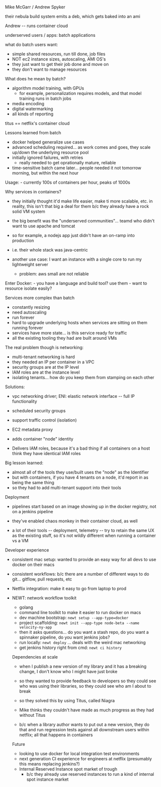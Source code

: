 Mike McGarr / Andrew Spyker

their nebula build system emits a deb, which gets baked into an ami

Andrew -- runs container cloud

underserved users / apps: batch applications

what do batch users want:

- simple shared resources, run till done, job files
- NOT ec2 instance sizes, autoscaling, AMI OS's
- they just want to get their job done and move on
- they don't want to manage resources

What does he mean by batch?

- algorithm model training, with GPUs
  - for example, personalization requires models, and that model training runs in batch jobs
- media encoding
- digital watermarking
- all kinds of reporting

titus == netflix's container cloud


Lessons learned from batch
  - docker helped generalize use cases
  - advanced scheduling required... as work comes and goes, they scale up/down the underlying resource pool
  - initially ignored failures, with retries
     - really needed to get oprationally mature, reliable
  - time-sensitive batch came later... people needed it not tomorrow morning, but within the next hour
  
  Usage:
    - currently 100s of containers per hour, peaks of 1000s
    
   
  Why services in containers?
  
  - they initially thought it'd make life easier, make ti more scalable, etc. 
  in reality, this isn't that big a deal for them b/c they already have a rock solid VM system
  
  - the big benefit was the "underserved communities"... teamd who didn't want to use apache and tomcat
  - so for example, a nodejs app just didn't have an on-ramp into production
  - i.e. their whole stack was java-centric
  - another use case: I want an instance with a single core to run my lightweight server
    - problem: aws small are not reliable
    
  Enter Docker:
    - you have a language and build tool? use them
    - want to resource isolate easily? 
    
  Services more complex than batch
   - constantly resizing
   - need autoscaling
   - run forever
   - hard to upgrade underlying hosts when services are sitting on them running forever
   - services have more state... is this service ready for traffic
   - all the existing tooling they had are built around VMs
   
  The real problem though is networking:
  
   - multi-tenant networking is hard
   - they needed an IP per container in a VPC
   - security groups are at the IP level
   - IAM roles are at the instance level
   - isolating tenants... how do you keep them from stamping on each other
   
 Solutions:
 
  - vpc networking driver; ENI: elastic network interface -- full IP functionality
  - scheduled security groups
  - support traffic control (isolation)
  
  - EC2 metadata proxy
   - adds container "node" identity
   - Delivers IAM roles, because it's a bad thing if all containers on a host think they have identical IAM roles
   
 Big lesson learned:
 
 - almost all of the tools they use/built uses the "node" as the Identifier
 - but with containers, if you have 4 tenants on a node, it'd report in as being the same thing
 - so they had to add multi-tenant support into their tools
 
 
 Deployment
 
 - pipelines start based on an image showing up in the docker registry, not on a jenkins pipeline
 
- they've enabled chaos monkey in their container cloud, as well
- a lot of their tools -- deployment, telemetry -- try to retain the same UX as the existing stuff, so it's not wildly different when running a container vs a VM


Developer experience

- consistent mac setup: wanted to provide an easy way for all devs to use docker on their macs
- consistent workflows: b/c there are a number of different ways to do git... gitflow, pull requests, etc
- Netflix integration: make it easy to go from laptop to prod

- NEWT: network workflow toolkit
  - golang
  - command line toolkit to make it easier to run docker on macs
  - dev machine bootstrap: `newt setup --app-type=docker`
  - project scaffolding: `newt init --app-type node-beta --name velocity-ny-app`
  - then it asks questions... do you want a stash repo, do you want a spinnaker pipeline, do you want jenkins jobs?
  - run locally: `newt deploy` ... deals with the weird mac networking
  - get jenkins history right from cmd: `newt ci history`
  
  
  Dependencies at scale
  
  - when I publish a new version of my library and it has a breaking change, I don't know who I might have just broke
  - so they wanted to provide feedback to developers so they could see who was using their libraries, so they could see who am I about to break
  
  - so they solved this by using Titus, called Niagra
  - Mike thinks they couldn't have made as much progress as they had without Titus
  - b/c when a library author wants to put out a new version, they do that and run regression tests against all downstream users within netflix; all that happens in containers
  
  
  Future
  
  - looking to use docker for local integration test environments
  - next generation CI experience for engineers at netflix (presumably this means replacing jenkins?)
  - Internal Reserved Instance spot market of trough
    - b/c they already use reserved instances to run a kind of internal spot instance market